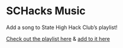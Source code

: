 # SCHacks Music

Add a song to State High Hack Club’s playlist!

[Check out the playlist here](https://open.spotify.com/playlist/1GFcGQfzTuluKXn6chPi8O) & [add to it here](https://schacks-music.glitch.me)
